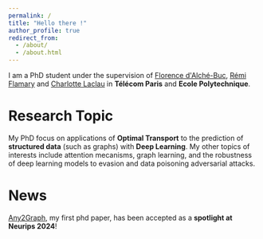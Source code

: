 ```yaml
---
permalink: /
title: "Hello there !"
author_profile: true
redirect_from: 
  - /about/
  - /about.html
---
```


I am a PhD student under the supervision of [Florence d'Alché-Buc](https://perso.telecom-paristech.fr/fdalche/), [Rémi Flamary](https://remi.flamary.com) and [Charlotte Laclau](https://laclauc.github.io/) in **Télécom Paris** and **Ecole Polytechnique**. 

Research Topic
======
My PhD focus on applications of **Optimal Transport** to the prediction of **structured data** (such as graphs) with **Deep Learning**. My other topics of interests include attention mecanisms, graph learning, and the robustness of deep learning models to evasion and data poisoning adversarial attacks. 

News
======
[Any2Graph](https://proceedings.neurips.cc/paper_files/paper/2024/hash/b81a352c156ca123c30c740f147a4496-Abstract-Conference.html), my first phd paper, has been accepted as a **spotlight at Neurips 2024**! 